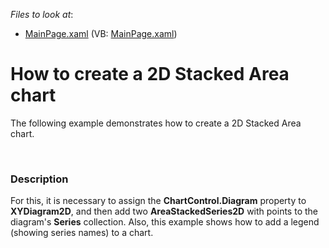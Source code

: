 <!-- default file list -->
*Files to look at*:

* [MainPage.xaml](./CS/StackedAreaChart/MainPage.xaml) (VB: [MainPage.xaml](./VB/StackedAreaChart/MainPage.xaml))
<!-- default file list end -->
# How to create a 2D Stacked Area chart


<p>The following example demonstrates how to create a 2D Stacked Area chart.</p><br />



<h3>Description</h3>

<p>For this, it is necessary to assign the <strong>ChartControl.Diagram</strong> property to <strong>XYDiagram2D</strong>, and then add two <strong>AreaStackedSeries2D</strong> with points to the diagram&#39;s <strong>Series</strong> collection. Also, this example shows how to add a legend (showing series names) to a chart.</p><br />


<br/>


